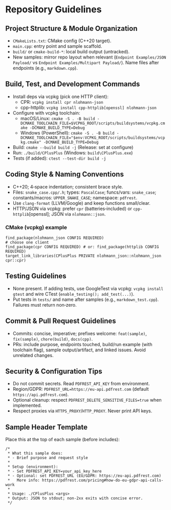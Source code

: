 # Repository Guidelines

## Project Structure & Module Organization
- `CMakeLists.txt`: CMake config (C++20 target).
- `main.cpp`: entry point and sample scaffold.
- `build/` or `cmake-build-*`: local build output (untracked).
- New samples: mirror repo layout when relevant (`Endpoint Examples/JSON Payload/` vs `Endpoint Examples/Multipart Payload/`). Name files after endpoints (e.g., `markdown.cpp`).

## Build, Test, and Development Commands
- Install deps via vcpkg (pick one HTTP client):
  - CPR: `vcpkg install cpr nlohmann-json`
  - cpp-httplib: `vcpkg install cpp-httplib[openssl] nlohmann-json`
- Configure with vcpkg toolchain:
  - macOS/Linux: `cmake -S . -B build -DCMAKE_TOOLCHAIN_FILE=$VCPKG_ROOT/scripts/buildsystems/vcpkg.cmake -DCMAKE_BUILD_TYPE=Debug`
  - Windows (PowerShell): `cmake -S . -B build -DCMAKE_TOOLCHAIN_FILE="$env:VCPKG_ROOT/scripts/buildsystems/vcpkg.cmake" -DCMAKE_BUILD_TYPE=Debug`
- Build: `cmake --build build -j`  (Release: set at configure)
- Run: `./build/CPlusPlus` (Windows: `build\CPlusPlus.exe`)
- Tests (if added): `ctest --test-dir build -j`

## Coding Style & Naming Conventions
- C++20; 4‑space indentation; consistent brace style.
- Files: `snake_case.cpp/.h`; types: `PascalCase`; funcs/vars: `snake_case`; constants/macros: `UPPER_SNAKE_CASE`; namespace: `pdfrest`.
- Use `clang-format` (LLVM/Google) and keep functions small/clear.
- HTTP/JSON via vcpkg: prefer `cpr` (batteries‑included) or `cpp-httplib`[openssl]; JSON via `nlohmann::json`.

### CMake (vcpkg) example
```
find_package(nlohmann_json CONFIG REQUIRED)
# choose one client
find_package(cpr CONFIG REQUIRED) # or: find_package(httplib CONFIG REQUIRED)
target_link_libraries(CPlusPlus PRIVATE nlohmann_json::nlohmann_json cpr::cpr)
```

## Testing Guidelines
- None present. If adding tests, use GoogleTest via vcpkg: `vcpkg install gtest` and wire CTest (`enable_testing(); add_test(...)`).
- Put tests in `tests/` and name after samples (e.g., `markdown_test.cpp`). Failures must return non‑zero.

## Commit & Pull Request Guidelines
- Commits: concise, imperative; prefixes welcome: `feat(sample)`, `fix(sample)`, `chore(build)`, `docs(cpp)`.
- PRs: include purpose, endpoints touched, build/run example (with toolchain flag), sample output/artifact, and linked issues. Avoid unrelated changes.

## Security & Configuration Tips
- Do not commit secrets. Read `PDFREST_API_KEY` from environment.
- Region/GDPR: `PDFREST_URL=https://eu-api.pdfrest.com` (default `https://api.pdfrest.com`).
- Optional cleanup: respect `PDFREST_DELETE_SENSITIVE_FILES=true` when implemented.
- Respect proxies via `HTTPS_PROXY`/`HTTP_PROXY`. Never print API keys.

## Sample Header Template
Place this at the top of each sample (before includes):
```
/*
 * What this sample does:
 * - Brief purpose and request style
 *
 * Setup (environment):
 * - Set PDFREST_API_KEY=your_api_key_here
 * - Optional: set PDFREST_URL (EU/GDPR: https://eu-api.pdfrest.com)
 *   More info: https://pdfrest.com/pricing#how-do-eu-gdpr-api-calls-work
 *
 * Usage: ./CPlusPlus <args>
 * Output: JSON to stdout; non‑2xx exits with concise error.
 */
```

